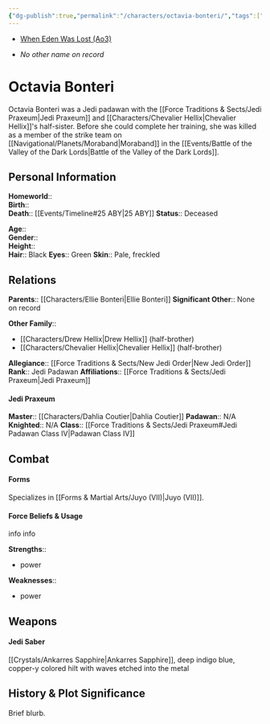 ```yaml
---
{"dg-publish":true,"permalink":"/characters/octavia-bonteri/","tags":["jedi","jedipraxeum","jedipadawan","newjediorder","formvii","classiv","forcesensitive","unfinished","character"],"noteIcon":"saber1"}
---
```


- [When Eden Was Lost (Ao3)](https://archiveofourown.org/works/19334440/chapters/45992584)
* *No other name on record*
# Octavia Bonteri
>

Octavia Bonteri was a Jedi padawan with the [[Force Traditions & Sects/Jedi Praxeum\|Jedi Praxeum]] and [[Characters/Chevalier Hellix\|Chevalier Hellix]]'s half-sister. Before she could complete her training, she was killed as a member of the strike team on [[Navigational/Planets/Moraband\|Moraband]] in the [[Events/Battle of the Valley of the Dark Lords\|Battle of the Valley of the Dark Lords]]. 
## Personal Information

**Homeworld**::  
**Birth**::   
**Death**::  [[Events/Timeline#25 ABY\|25 ABY]]
**Status**::  Deceased

**Age**::  
**Gender**::  
**Height**::   
**Hair**::  Black
**Eyes**::  Green
**Skin**::  Pale, freckled

## Relations

**Parents**::  [[Characters/Ellie Bonteri\|Ellie Bonteri]]
**Significant Other**::  None on record

**Other Family**:: 
- [[Characters/Drew Hellix\|Drew Hellix]] (half-brother)
- [[Characters/Chevalier Hellix\|Chevalier Hellix]] (half-brother)

**Allegiance**::  [[Force Traditions & Sects/New Jedi Order\|New Jedi Order]]
**Rank**::  Jedi Padawan
**Affiliations**::  [[Force Traditions & Sects/Jedi Praxeum\|Jedi Praxeum]]

#### Jedi Praxeum

**Master**::  [[Characters/Dahlia Coutier\|Dahlia Coutier]]
**Padawan**::  N/A
**Knighted**::  N/A
**Class**::  [[Force Traditions & Sects/Jedi Praxeum#Jedi Padawan Class IV\|Padawan Class IV]]

## Combat

#### Forms
Specializes in [[Forms & Martial Arts/Juyo (VII)\|Juyo (VII)]].

#### Force Beliefs & Usage
info info 

**Strengths**::
- power

**Weaknesses**:: 
- power

## Weapons

#### Jedi Saber
[[Crystals/Ankarres Sapphire\|Ankarres Sapphire]], deep indigo blue, copper-y colored hilt with waves etched into the metal 

## History & Plot Significance
Brief blurb.